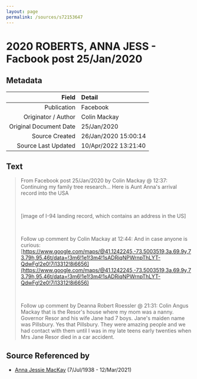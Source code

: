 ```yaml
---
layout: page
permalink: /sources/s72153647
---
```


# 2020 ROBERTS, ANNA JESS - Facbook post 25/Jan/2020

## Metadata

Field | Detail
---:|:---
Publication | Facebook
Originator / Author | Colin Mackay
Original Document Date | 25/Jan/2020
Source Created | 26/Jan/2020 15:00:14
Source Last Updated | 10/Apr/2022 13:21:40

## Text

> From Facebook post 25/Jan/2020 by Colin Mackay @ 12:37: Continuing my family tree research... Here is Aunt Anna's arrival record into the USA
>
> <br/>
>
> [image of I-94 landing record, which contains an address in the US]
>
> <br/>
>
> Follow up comment by Colin Mackay at 12:44: And in case anyone is curious: [https://www.google.com/maps/@41.1242245,-73.5003519,3a,69.9y,73.79h,95.46t/data=!3m6!1e1!3m4!1sADRiqNPWrnpThLYT-QdwFg!2e0!7i13312!8i6656](https://www.google.com/maps/@41.1242245,-73.5003519,3a,69.9y,73.79h,95.46t/data=!3m6!1e1!3m4!1sADRiqNPWrnpThLYT-QdwFg!2e0!7i13312!8i6656)
>
> <br/>
>
> Follow up comment by Deanna Robert Roessler @ 21:31: Colin Angus Mackay that is the Resor's house where my mom was a nanny. Governor Resor and his wife Jane had 7 boys. Jane's maiden name was Pillsbury. Yes that Pillsbury. They were amazing people and we had contact with them until I was in my late teens early twenties when Mrs Jane Resor died in a car accident.
>

## Source Referenced by

* [Anna Jessie MacKay](../people/@41265374@-anna-jessie-mackay-b1938-7-7-d2021-3-12.md) (7/Jul/1938 - 12/Mar/2021)
